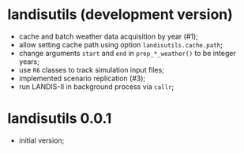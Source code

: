 # landisutils (development version)

* cache and batch weather data acquisition by year (#1);
* allow setting cache path using option `landisutils.cache.path`;
* change arguments `start` and `end` in `prep_*_weather()` to be integer years;
* use `R6` classes to track simulation input files;
* implemented scenario replication (#3);
* run LANDIS-II in background process via `callr`;

# landisutils 0.0.1

* initial version;
